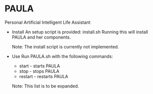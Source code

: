 PAULA
=====

Personal Artificial Intelligent Life Assistant

* Install
  An setup script is provided:
  install.sh
  Running this will install PAULA and her components.
  
  Note: The install script is currently not implemented.

* Use
  Run PAULA.sh with the following commands:
  - start   - starts PAULA
  - stop    - stops PAULA
  - restart - restarts PAULA

  Note: This list is to be expanded.